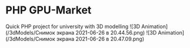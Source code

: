 # PHP GPU-Market
Quick PHP project for university with 3D modelling
![3D Animation](/3dModels/Снимок экрана 2021-06-26 в 20.44.56.png)
![3D Animation](/3dModels/Снимок экрана 2021-06-26 в 20.47.09.png)
